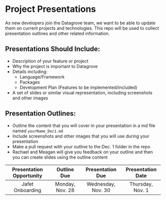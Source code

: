 # Project Presentations

As new developers join the Datagrove team, we want to be able to update them on current projects and technologies. This repo will be used to collect presentation outlines and other related information.

## Presentations Should Include:
- Description of your feature or project 
- Why the project is important to Datagrove
- Details including:
   * Language/Framework
   * Packages
   * Development Plan (Features to be implemented/included)
- A set of slides or similar visual representation, including screenshots and other images

## Presentation Outlines:
- Outline the content that you will cover in your presentation in a md file named `yourName_Dec1.md`
- Include screenshots and other images that you will use during your presentation
- Make a pull request with your outline to the Dec. 1 folder in the repo
- Rachael and Meagan will give you feedback on your outline and then you can create slides using the outline content

| Presentation Opportunity | Outline Due | Presentation Due | Presentation Date |
| :----------------------: | :---------: | :--------------: | :---------------: |
| Jafet Onboarding | Monday, Nov. 28 | Wednesday, Nov. 30 | Thursday, Nov. 1 |
